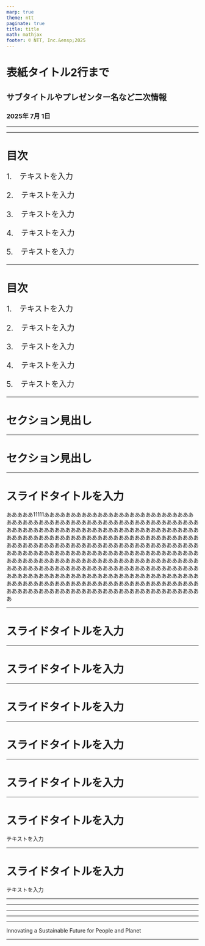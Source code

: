 ```yaml
---
marp: true
theme: ntt
paginate: true
title: title
math: mathjax
footer: © NTT, Inc.&ensp;2025
---
```


<!--class: title-->
<!-- _paginate: skip -->
<!-- あとで削除 -->

# 表紙タイトル2行まで

## サブタイトルやプレゼンター名など二次情報

### 2025年 7月 1日

<!-- カンペ -->

---

---

<!--class: slide-->

# 目次

<big><big>

1.　テキストを入力

2.　テキストを入力

3.　テキストを入力

4.　テキストを入力

5.　テキストを入力

</big></big>

---

# 目次

<big><big>

1.　テキストを入力

2.　テキストを入力

3.　テキストを入力

4.　テキストを入力

5.　テキストを入力

</big></big>

---

<!--class: subtitle-->

# セクション見出し

---

# セクション見出し

---

<!--class: slide-->

# スライドタイトルを入力

あああああ11111あああああああああああああああああああああああああああああああああああああああああああああああああああああああああああああああああああああああああああああああああああああああああああああああああああああああああああああああああああああああああああああああああああああああああああああああああああああああああああああああああああああああああああああああああああああああああああああああああああああああああああああああああああああああああああああああああああああああああああああああああああああああああああああああああああああああああああああああああああああああああああああああああああああああああああああああああああああああああああああああああああああああああああああああああああああああああああああああああああああああああああああああああああああああああああああああああああああ

---

# スライドタイトルを入力

---

# スライドタイトルを入力

---

# スライドタイトルを入力

---

# スライドタイトルを入力

---

# スライドタイトルを入力

---

# スライドタイトルを入力

テキストを入力

---

# スライドタイトルを入力

テキストを入力

---

---

---

---

---

<!-- class: end1 -->

Innovating a Sustainable Future
for People and Planet

---

<!-- class: end2 -->